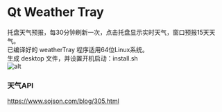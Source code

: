 # Qt Weather Tray
托盘天气预报，每30分钟刷新一次，点击托盘显示实时天气，窗口预报15天天气。  
已编译好的 weatherTray 程序适用64位Linux系统。  
生成 desktop 文件，并设置开机启动：install.sh  
![alt](preview.png)
### 天气API
https://www.sojson.com/blog/305.html